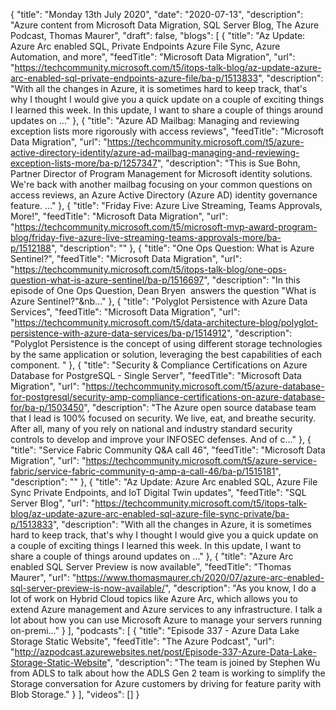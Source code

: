 {
  "title": "Monday 13th July 2020",
  "date": "2020-07-13",
  "description": "Azure content from Microsoft Data Migration, SQL Server Blog, The Azure Podcast, Thomas Maurer",
  "draft": false,
  "blogs": [
    {
      "title": "Az Update: Azure Arc enabled SQL, Private Endpoints Azure File Sync, Azure Automation, and more",
      "feedTitle": "Microsoft Data Migration",
      "url": "https://techcommunity.microsoft.com/t5/itops-talk-blog/az-update-azure-arc-enabled-sql-private-endpoints-azure-file/ba-p/1513833",
      "description": "With all the changes in Azure, it is sometimes hard to keep track, that's why I thought I would give you a quick update on a couple of exciting things I learned this week. In this update, I want to share a couple of things around updates on ..."
    },
    {
      "title": "Azure AD Mailbag: Managing and reviewing exception lists more rigorously with access reviews",
      "feedTitle": "Microsoft Data Migration",
      "url": "https://techcommunity.microsoft.com/t5/azure-active-directory-identity/azure-ad-mailbag-managing-and-reviewing-exception-lists-more/ba-p/1257347",
      "description": "This is Sue Bohn, Partner Director of Program Management for Microsoft identity solutions. We're back with another mailbag focusing on your common questions on access reviews, an Azure Active Directory (Azure AD) identity governance feature. ..."
    },
    {
      "title": "Friday Five: Azure Live Streaming, Teams Approvals, More!",
      "feedTitle": "Microsoft Data Migration",
      "url": "https://techcommunity.microsoft.com/t5/microsoft-mvp-award-program-blog/friday-five-azure-live-streaming-teams-approvals-more/ba-p/1512188",
      "description": ""
    },
    {
      "title": "One Ops Question: What is Azure Sentinel?",
      "feedTitle": "Microsoft Data Migration",
      "url": "https://techcommunity.microsoft.com/t5/itops-talk-blog/one-ops-question-what-is-azure-sentinel/ba-p/1516697",
      "description": "In this episode of One Ops Question, Dean Bryen  answers the question \"What is Azure Sentinel?\"&nb..."
    },
    {
      "title": "Polyglot Persistence with Azure Data Services",
      "feedTitle": "Microsoft Data Migration",
      "url": "https://techcommunity.microsoft.com/t5/data-architecture-blog/polyglot-persistence-with-azure-data-services/ba-p/1514912",
      "description": "Polyglot Persistence is the concept of using different storage technologies by the same application or solution, leveraging the best capabilities of each component. "
    },
    {
      "title": "Security & Compliance Certifications on Azure Database for PostgreSQL - Single Server",
      "feedTitle": "Microsoft Data Migration",
      "url": "https://techcommunity.microsoft.com/t5/azure-database-for-postgresql/security-amp-compliance-certifications-on-azure-database-for/ba-p/1503450",
      "description": "The Azure open source database team that I lead is 100% focused on security. We live, eat, and breathe security. After all, many of you rely on national and industry standard security controls to develop and improve your INFOSEC defenses. And of c..."
    },
    {
      "title": "Service Fabric Community Q&A call 46",
      "feedTitle": "Microsoft Data Migration",
      "url": "https://techcommunity.microsoft.com/t5/azure-service-fabric/service-fabric-community-q-amp-a-call-46/ba-p/1515181",
      "description": ""
    },
    {
      "title": "Az Update: Azure Arc enabled SQL, Azure File Sync Private Endpoints, and IoT Digital Twin updates",
      "feedTitle": "SQL Server Blog",
      "url": "https://techcommunity.microsoft.com/t5/itops-talk-blog/az-update-azure-arc-enabled-sql-azure-file-sync-private/ba-p/1513833",
      "description": "With all the changes in Azure, it is sometimes hard to keep track, that's why I thought I would give you a quick update on a couple of exciting things I learned this week. In this update, I want to share a couple of things around updates on ..."
    },
    {
      "title": "Azure Arc enabled SQL Server Preview is now available",
      "feedTitle": "Thomas Maurer",
      "url": "https://www.thomasmaurer.ch/2020/07/azure-arc-enabled-sql-server-preview-is-now-available/",
      "description": "As you know, I do a lot of work on Hybrid Cloud topics like Azure Arc, which allows you to extend Azure management and Azure services to any infrastructure. I talk a lot about how you can use Microsoft Azure to manage your servers running on-premi..."
    }
  ],
  "podcasts": [
    {
      "title": "Episode 337 - Azure Data Lake Storage Static Website",
      "feedTitle": "The Azure Podcast",
      "url": "http://azpodcast.azurewebsites.net/post/Episode-337-Azure-Data-Lake-Storage-Static-Website",
      "description": "The team is joined by Stephen Wu from ADLS to talk about how the ADLS Gen 2 team is working to simplify the Storage conversation for Azure customers by driving for feature parity with Blob Storage."
    }
  ],
  "videos": []
}